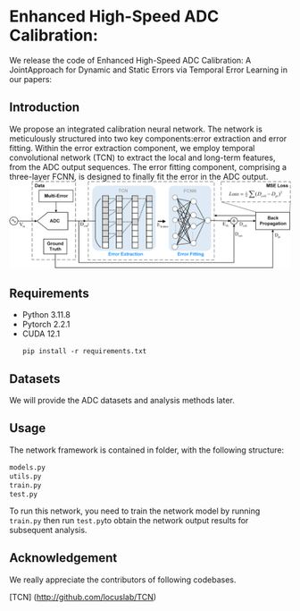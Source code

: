 # Enhanced High-Speed ADC Calibration: 
We release the code of Enhanced High-Speed ADC Calibration: A JointApproach for Dynamic and Static Errors via Temporal Error Learning in our papers:
## Introduction
We propose an integrated calibration neural network. The network is meticulously structured into two key components:error extraction and error fitting. Within the error extraction component, we employ temporal convolutional network (TCN) to extract the local and long-term features, from the ADC output sequences. The error fitting component, comprising a three-layer FCNN, is designed to finally fit the error in the ADC output.
![image](Fig.1.png)

## Requirements
* Python 3.11.8
* Pytorch 2.2.1
* CUDA 12.1
  ```
  pip install -r requirements.txt
  ```
## Datasets
We will provide the ADC datasets and analysis methods later.
## Usage
The network framework is contained in folder, with the following structure:
```
models.py
utils.py
train.py
test.py
```
To run this network, you need to train the network model by running ```train.py``` then run ```test.py```to obtain the network output results for subsequent analysis.
## Acknowledgement
We really appreciate the contributors of following codebases.

[TCN] (http://github.com/locuslab/TCN)
